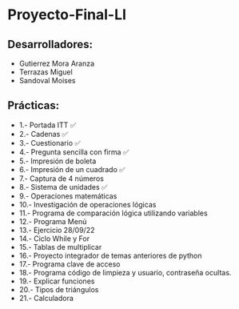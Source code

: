 # Proyecto-Final-LI

## Desarrolladores:

- Gutierrez Mora Aranza
- Terrazas Miguel
- Sandoval Moises

## Prácticas:

- 1.- Portada ITT ✅
- 2.- Cadenas ✅
- 3.- Cuestionario ✅
- 4.- Pregunta sencilla con firma ✅
- 5.- Impresión de boleta
- 6.- Impresión de un cuadrado ✅
- 7.- Captura de 4 números
- 8.- Sistema de unidades ✅
- 9.- Operaciones matemáticas
- 10.- Investigación de operaciones lógicas
- 11.- Programa de comparación lógica utilizando variables
- 12.- Programa Menú
- 13.- Ejercicio 28/09/22
- 14.- Ciclo While y For
- 15.- Tablas de multiplicar
- 16.- Proyecto integrador de temas anteriores de python
- 17.- Programa clave de acceso
- 18.- Programa código de limpieza y usuario, contraseña ocultas.
- 19.- Explicar funciones
- 20.- Tipos de triángulos
- 21.- Calculadora
